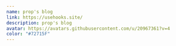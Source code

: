 ```yaml
---
name: prop's blog
link: https://usehooks.site/
description: prop's blog
avatar: https://avatars.githubusercontent.com/u/20967361?v=4
color: "#72715F"
---
```

